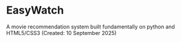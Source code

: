 # EasyWatch
A movie recommendation system built fundamentally on python and HTML5/CSS3 (Created: 10 September 2025)
